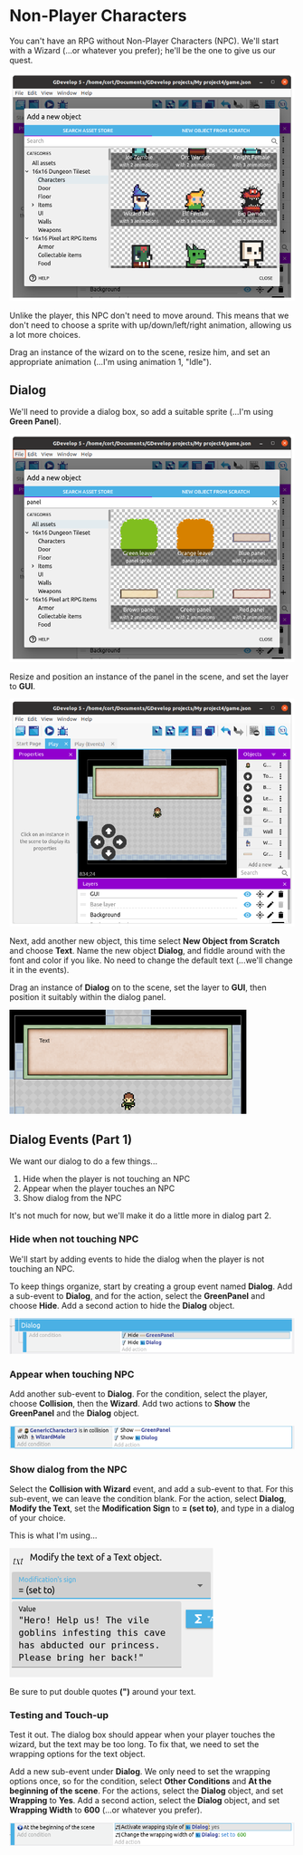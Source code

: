 # Non-Player Characters

You can't have an RPG without Non-Player Characters (NPC).
We'll start with a Wizard (...or whatever you prefer); he'll be the one to give us our quest.

![](images/wizard.png)

<div class="tip">
Unlike the player, this NPC don't need to move around.
This means that we don't need to choose a sprite with up/down/left/right animation, allowing us a lot more choices.
</div>

Drag an instance of the wizard on to the scene, resize him, and set an appropriate animation (...I'm using animation 1, "Idle").

## Dialog

We'll need to provide a dialog box, so add a suitable sprite (...I'm using **Green Panel**).

![](images/dialogPanel.png)

Resize and position an instance of the panel in the scene, and set the layer to **GUI**.

![](images/positionDialogPanel.png)

Next, add another new object, this time select **New Object from Scratch** and choose **Text**.
Name the new object **Dialog**, and fiddle around with the font and color if you like.
No need to change the default text (...we'll change it in the events).

Drag an instance of **Dialog** on to the scene, set the layer to **GUI**, then position it suitably within the dialog panel.

![](images/positionTextInDialog.png)

## Dialog Events (Part 1)

We want our dialog to do a few things...

1. Hide when the player is not touching an NPC
2. Appear when the player touches an NPC
3. Show dialog from the NPC

It's not much for now, but we'll make it do a little more in dialog part 2.

### Hide when not touching NPC

We'll start by adding events to hide the dialog when the player is not touching an NPC.

To keep things organize, start by creating a group event named **Dialog**.
Add a sub-event to **Dialog**, and for the action, select the **GreenPanel** and choose **Hide**.
Add a second action to hide the **Dialog** object.

![](images/hideDialog.png)

### Appear when touching NPC

Add another sub-event to **Dialog**.
For the condition, select the player, choose **Collision**, then the **Wizard**.
Add two actions to **Show** the **GreenPanel** and the **Dialog** object.

![](images/showDialog.png)

### Show dialog from the NPC

Select the **Collision with Wizard** event, and add a sub-event to that.
For this sub-event, we can leave the condition blank.
For the action, select **Dialog**, **Modify the Text**, set the **Modification Sign** to **= (set to)**, and type in a dialog of your choice.

This is what I'm using...

![](images/wizardDialog1.png)

Be sure to put double quotes **(")** around your text.

### Testing and Touch-up

Test it out.
The dialog box should appear when your player touches the wizard, but the text may be too long.
To fix that, we need to set the wrapping options for the text object.

Add a new sub-event under **Dialog**.
We only need to set the wrapping options once, so for the condition, select **Other Conditions** and **At the beginning of the scene**.
For the actions, select the **Dialog** object, and set **Wrapping** to **Yes**.
Add a second action, select the **Dialog** object, and set **Wrapping Width** to **600** (...or whatever you prefer).

![](images/wrappingOptions.png)
